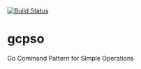 [![Build Status](https://travis-ci.org/mchirico/gcpso.svg?branch=develop)](https://travis-ci.org/mchirico/gcpso)


# gcpso
Go Command Pattern for Simple Operations
